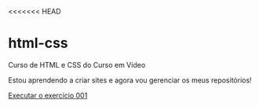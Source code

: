 <<<<<<< HEAD
# html-css
Curso de HTML e CSS do Curso em Vídeo

Estou aprendendo a criar sites e agora vou gerenciar os meus repositórios!

<a href="https://meloalves.github.io/HTML-CSS/exercicios/ex001/index.html">Executar o exercício 001</a>
